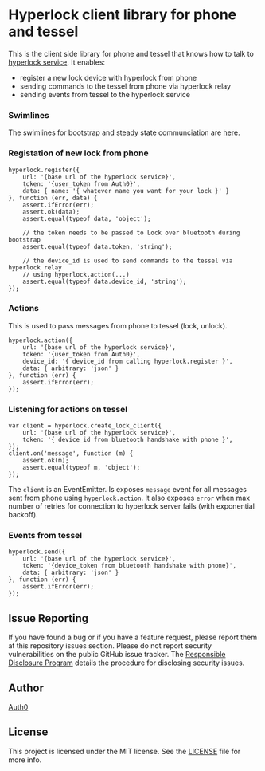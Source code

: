 Hyperlock client library for phone and tessel
===

This is the client side library for phone and tessel that knows how to talk to [hyperlock service](https://github.com/auth0/doorlock-api). It enables: 

* register a new lock device with hyperlock from phone
* sending commands to the tessel from phone via hyperlock relay
* sending events from tessel to the hyperlock service

### Swimlines

The swimlines for bootstrap and steady state communciation are [here](https://rawgit.com/tjanczuk/ec666975a0a37d274ae6/raw/f6f99b54f4a2dfb82b6b9014938af0ea2bd39270/hyperlock.html). 

### Registation of new lock from phone

```
hyperlock.register({ 
    url: '{base url of the hyperlock service}',
    token: '{user_token from Auth0}',
    data: { name: '{ whatever name you want for your lock }' }
}, function (err, data) {
    assert.ifError(err);
    assert.ok(data);
    assert.equal(typeof data, 'object');

    // the token needs to be passed to Lock over bluetooth during bootstrap
    assert.equal(typeof data.token, 'string');

    // the device_id is used to send commands to the tessel via hyperlock relay
    // using hyperlock.action(...) 
    assert.equal(typeof data.device_id, 'string');
});
```

### Actions

This is used to pass messages from phone to tessel (lock, unlock). 

```
hyperlock.action({
    url: '{base url of the hyperlock service}',
    token: '{user_token from Auth0}',
    device_id: '{ device_id from calling hyperlock.register }',
    data: { arbitrary: 'json' }                    
}, function (err) {
    assert.ifError(err);
});
```

### Listening for actions on tessel

```
var client = hyperlock.create_lock_client({
    url: '{base url of the hyperlock service}',
    token: '{ device_id from bluetooth handshake with phone }',
});
client.on('message', function (m) {
    assert.ok(m);
    assert.equal(typeof m, 'object');
});
```

The `client` is an EventEmitter. Is exposes `message` event for all messages sent from phone using `hyperlock.action`. It also exposes `error` when max number of retries for connection to hyperlock server fails (with exponential backoff). 

### Events from tessel

```
hyperlock.send({
    url: '{base url of the hyperlock service}',
    token: '{device_token from bluetooth handshake with phone}',
    data: { arbitrary: 'json' }                    
}, function (err) {
    assert.ifError(err);
});
```

## Issue Reporting

If you have found a bug or if you have a feature request, please report them at this repository issues section. Please do not report security vulnerabilities on the public GitHub issue tracker. The [Responsible Disclosure Program](https://auth0.com/whitehat) details the procedure for disclosing security issues.

## Author

[Auth0](auth0.com)

## License

This project is licensed under the MIT license. See the [LICENSE](LICENSE) file for more info.
